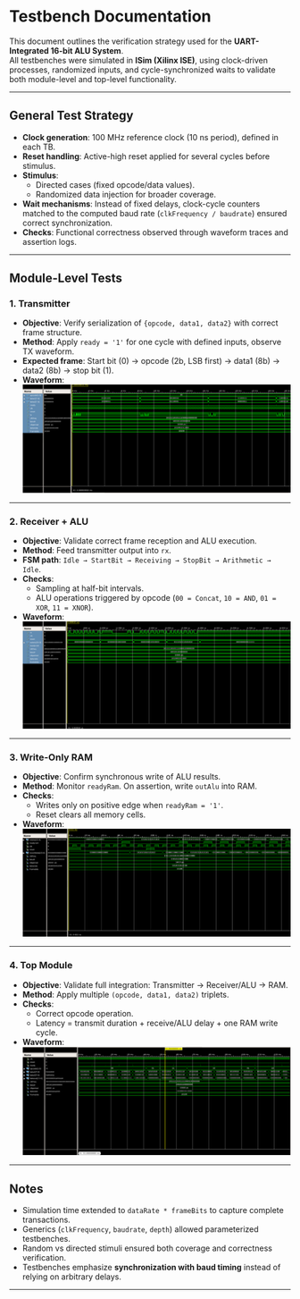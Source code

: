 # Testbench Documentation

This document outlines the verification strategy used for the **UART-Integrated 16-bit ALU System**.  
All testbenches were simulated in **ISim (Xilinx ISE)**, using clock-driven processes, randomized inputs, and cycle-synchronized waits to validate both module-level and top-level functionality.

---

## General Test Strategy

- **Clock generation**: 100 MHz reference clock (10 ns period), defined in each TB.  
- **Reset handling**: Active-high reset applied for several cycles before stimulus.  
- **Stimulus**:  
  - Directed cases (fixed opcode/data values).  
  - Randomized data injection for broader coverage.  
- **Wait mechanisms**: Instead of fixed delays, clock-cycle counters matched to the computed baud rate (`clkFrequency / baudrate`) ensured correct synchronization.  
- **Checks**: Functional correctness observed through waveform traces and assertion logs.  

---

## Module-Level Tests

### 1. Transmitter
- **Objective**: Verify serialization of `{opcode, data1, data2}` with correct frame structure.  
- **Method**: Apply `ready = '1'` for one cycle with defined inputs, observe TX waveform.  
- **Expected frame**: Start bit (0) → opcode (2b, LSB first) → data1 (8b) → data2 (8b) → stop bit (1).  
- **Waveform**:  
  ![Transmitter waveform](docs/transmitter_isim.png)

---

### 2. Receiver + ALU
- **Objective**: Validate correct frame reception and ALU execution.  
- **Method**: Feed transmitter output into `rx`.  
- **FSM path**: `Idle → StartBit → Receiving → StopBit → Arithmetic → Idle`.  
- **Checks**:  
  - Sampling at half-bit intervals.  
  - ALU operations triggered by opcode (`00 = Concat`, `10 = AND`, `01 = XOR`, `11 = XNOR`).  
- **Waveform**:  
  ![Receiver/ALU waveform](docs/receiverAlu_isim.png)

---

### 3. Write-Only RAM
- **Objective**: Confirm synchronous write of ALU results.  
- **Method**: Monitor `readyRam`. On assertion, write `outAlu` into RAM.  
- **Checks**:  
  - Writes only on positive edge when `readyRam = '1'`.  
  - Reset clears all memory cells.  
- **Waveform**:  
  ![RAM waveform](docs/ram_isim.png)

---

### 4. Top Module
- **Objective**: Validate full integration: Transmitter → Receiver/ALU → RAM.  
- **Method**: Apply multiple `(opcode, data1, data2)` triplets.  
- **Checks**:  
  - Correct opcode operation.  
  - Latency = transmit duration + receive/ALU delay + one RAM write cycle.  
- **Waveform**:  
  ![Top Module waveform](docs/topModule_isim.png)

---

## Notes
- Simulation time extended to `dataRate * frameBits` to capture complete transactions.  
- Generics (`clkFrequency`, `baudrate`, `depth`) allowed parameterized testbenches.  
- Random vs directed stimuli ensured both coverage and correctness verification.  
- Testbenches emphasize **synchronization with baud timing** instead of relying on arbitrary delays.

---
